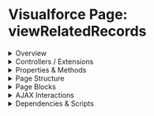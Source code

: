 # Visualforce Page: viewRelatedRecords

<details>
<summary>Overview</summary>

## Visualforce Page Overview: viewRelatedRecords

The Visualforce page 'viewRelatedRecords' displays a list of contacts related to a specific Account, showing their names, titles, phone numbers, and email addresses.

### Purpose of the Page
The main business function of this page is to provide users with quick access to related contact information for better account management and interaction.



### Metadata
- **API Version**: 54
- **Label**: View Related Records

</details>

<details>
<summary>Controllers / Extensions</summary>

## Key Controllers / Extensions Used
- **Standard Controller**: Account
- **Custom Controller**: None
- **Extensions**: 
  - ViewRelatedRecordsController

</details>

<details>
<summary>Properties & Methods</summary>

## Properties
No public properties found in associated Apex controllers/extensions.

## Methods
| Name | Return Type | Parameters | Visibility | Modifiers | Description |
| ------ | ------------- | ------------ | ------------ | ----------- | ------------- |
| `getRelatedContacts` | `void` | `()` | `` | `None` |  |

</details>

<details>
<summary>Page Structure</summary>

### Forms
- Contains 1 `apex:form` component(s)

### Inputs
- No input bindings (`apex:inputField`, `apex:inputText`, etc.) detected

### Buttons
- No button actions (`apex:commandButton`, `apex:button`, `apex:commandLink`) detected

</details>

<details>
<summary>Page Blocks</summary>
## Page Blocks on the Page
No `apex:pageBlock` components detected.
</details>

<details>
<summary>AJAX Interactions</summary>

- No `apex:actionSupport` components detected

- No `apex:outputPanel` components with an ID detected

</details>

<details>
<summary>Dependencies & Scripts</summary>

### Objects
- `Account`
- `ViewRelatedRecordsController`

### Fields
- `getRelatedContacts`
- `contacts`
- `contact.Id`
- `contact.Name`
- `contact.Title`
- `contact.Phone`
- `contact.Email`

### Custom Components
- No custom components detected

### Scripts
- No script tags detected

</details>